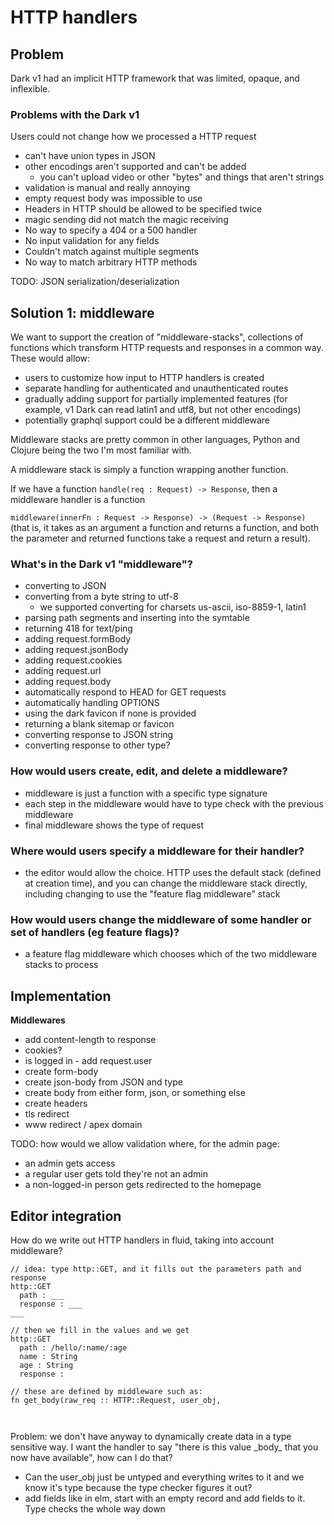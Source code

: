 # HTTP handlers

## **Problem**

Dark v1 had an implicit HTTP framework that was limited, opaque, and inflexible.

### **Problems with the Dark v1**

Users could not change how we processed a HTTP request

* can't have union types in JSON
* other encodings aren't supported and can't be added
  * you can't upload video or other "bytes" and things that aren't strings
* validation is manual and really annoying
* empty request body was impossible to use
* Headers in HTTP should be allowed to be specified twice
* magic sending did not match the magic receiving
* No way to specify a 404 or a 500 handler
* No input validation for any fields
* Couldn't match against multiple segments
* No way to match arbitrary HTTP methods



TODO: JSON serialization/deserialization

## **Solution 1: middleware**

We want to support the creation of "middleware-stacks", collections of functions which transform HTTP requests and responses in a common way. These would allow:

* users to customize how input to HTTP handlers is created
* separate handling for authenticated and unauthenticated routes
* gradually adding support for partially implemented features \(for example, v1 Dark can read latin1 and utf8, but not other encodings\)
* potentially graphql support could be a different middleware

Middleware stacks are pretty common in other languages, Python and Clojure being the two I'm most familiar with.

A middleware stack is simply a function wrapping another function.

If we have a function `handle(req : Request) -> Response`, then a middleware handler is a function

`middleware(innerFn : Request -> Response) -> (Request -> Response)` \(that is, it takes as an argument a function and returns a function, and both the parameter and returned functions take a request and return a result\).

### **What's in the Dark v1 "middleware"?**

* converting to JSON
* converting from a byte string to utf-8
  * we supported converting for charsets us-ascii, iso-8859-1, latin1
* parsing path segments and inserting into the symtable
* returning 418 for text/ping
* adding request.formBody
* adding request.jsonBody
* adding request.cookies
* adding request.url
* adding request.body
* automatically respond to HEAD for GET requests
* automatically handling OPTIONS
* using the dark favicon if none is provided
* returning a blank sitemap or favicon
* converting response to JSON string
* converting response to other type?

### **How would users create, edit, and delete a middleware?**

* middleware is just a function with a specific type signature
* each step in the middleware would have to type check with the previous middleware
* final middleware shows the type of request

### **Where would users specify a middleware for their handler?**

* the editor would allow the choice. HTTP uses the default stack \(defined at creation time\), and you can change the middleware stack directly, including changing to use the "feature flag middleware" stack

### **How would users change the middleware of some handler or set of handlers \(eg feature flags\)?**

* a feature flag middleware which chooses which of the two middleware stacks to process

## **Implementation**

**Middlewares**

* add content-length to response
* cookies?
* is logged in - add request.user
* create form-body
* create json-body from JSON and type
* create body from either form, json, or something else
* create headers
* tls redirect
* www redirect / apex domain

TODO: how would we allow validation where, for the admin page:

* an admin gets access
* a regular user gets told they're not an admin
* a non-logged-in person gets redirected to the homepage



## Editor integration

How do we write out HTTP handlers in fluid, taking into account middleware?

```text
// idea: type http::GET, and it fills out the parameters path and response
http::GET
  path : ___
  response : ___
___

// then we fill in the values and we get
http::GET
  path : /hello/:name/:age
  name : String
  age : String
  response : 
  
// these are defined by middleware such as:
fn get_body(raw_req :: HTTP::Request, user_obj, 
  
  

```

Problem: we don't have anyway to dynamically create data in a type sensitive way. I want the handler to say "there is this value \_body\_ that you now have available", how can I do that?

* Can the user\_obj just be untyped and everything writes to it and we know it's type because the type checker figures it out?
* add fields like in elm, start with an empty record and add fields to it. Type checks the whole way down

